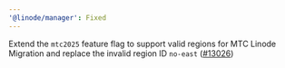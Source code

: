 ```yaml
---
'@linode/manager': Fixed
---
```


Extend the `mtc2025` feature flag to support valid regions for MTC Linode Migration and replace the invalid region ID `no-east` ([#13026](https://github.com/linode/manager/pull/13026))
